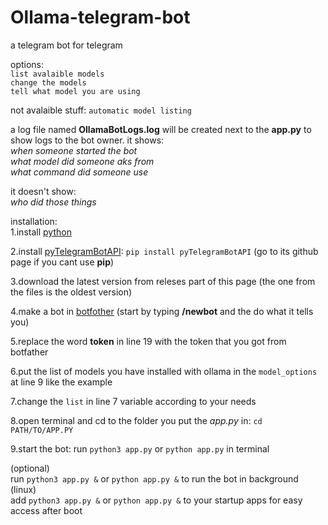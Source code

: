 # Ollama-telegram-bot
a telegram bot for telegram

options:<br/>
`list avalaible models`<br/>
`change the models`<br/>
`tell what model you are using`<br/>

not avalaible stuff:
`automatic model listing`

a log file named **OllamaBotLogs.log** will be created next to the **app.py** to show logs to the bot owner. it shows:<br/>
_when someone started the bot_<br/>
_what model did someone aks from_<br/>
_what command did someone use_<br/>

it doesn't show:<br/>
_who did those things_<br/>

installation:<br/>
1.install [python](https://python.org)

2.install [pyTelegramBotAPI](https://github.com/eternnoir/pyTelegramBotAPI?tab=readme-ov-file#writing-your-first-bot): 
`pip install pyTelegramBotAPI` (go to its github page if you cant use **pip**)<br/>

3.download the latest version from releses part of this page (the one from the files is the oldest version)<br/>

4.make a bot in [botfother](https://t.me/BotFather) (start by typing **/newbot** and the do what it tells you)<br/>

5.replace the word **token** in line 19 with the token that you got from botfather<br/>

6.put the list of models you have installed with ollama in the `model_options` at line 9 like the example<br/>

7.change the `list` in line 7 variable according to your needs<br/>

8.open terminal and cd to the folder you put the _app.py_ in: `cd PATH/TO/APP.PY`<br/>

9.start the bot: run `python3 app.py` or `python app.py` in terminal<br/>

(optional)<br/>
run `python3 app.py &` or `python app.py &` to run the bot in background (linux)<br/>
add `python3 app.py &` or `python app.py &` to your startup apps for easy access after boot<br/>





